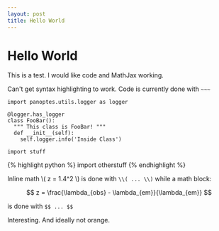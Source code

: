 ```yaml
---
layout: post
title: Hello World
---
```


# Hello World

This is a test. I would like code and MathJax working.

Can't get syntax highlighting to work. Code is currently done with `~~~`

```
import panoptes.utils.logger as logger

@logger.has_logger
class FooBar():
  """ This class is FooBar! """
  def __init__(self):
    self.logger.info('Inside Class')
```


~~~
import stuff
~~~

{% highlight python %}
import otherstuff
{% endhighlight %}

Inline math \\( z = 1.4^2 \\) is done with `\\( ... \\)` while a math block:

$$ z = \frac{\lambda_{obs} - \lambda_{em}}{\lambda_{em}} $$

is done with `$$ ... $$`

Interesting. And ideally not orange.
